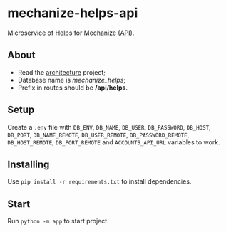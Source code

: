 # mechanize-helps-api
Microservice of Helps for Mechanize (API).

## About
- Read the [architecture](https://github.com/tech-warriors-corporation/mechanize-api#architecture) project;
- Database name is _mechanize_helps_;
- Prefix in routes should be **/api/helps**.

## Setup
Create a `.env` file with `DB_ENV`, `DB_NAME`, `DB_USER`, `DB_PASSWORD`, `DB_HOST`, `DB_PORT`, `DB_NAME_REMOTE`, `DB_USER_REMOTE`, `DB_PASSWORD_REMOTE`, `DB_HOST_REMOTE`, `DB_PORT_REMOTE` and `ACCOUNTS_API_URL` variables to work.

## Installing
Use `pip install -r requirements.txt` to install dependencies.

## Start
Run `python -m app` to start project.
